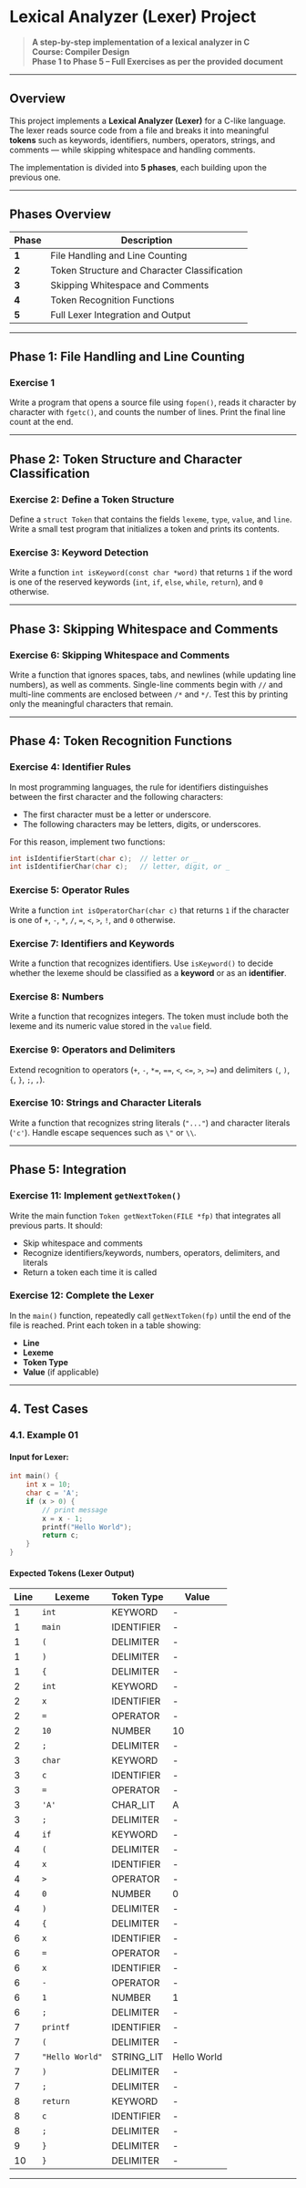 # Lexical Analyzer (Lexer) Project

> **A step-by-step implementation of a lexical analyzer in C**  
> **Course: Compiler Design**  
> **Phase 1 to Phase 5 – Full Exercises as per the provided document**

---

## Overview

This project implements a **Lexical Analyzer (Lexer)** for a C-like language. The lexer reads source code from a file and breaks it into meaningful **tokens** such as keywords, identifiers, numbers, operators, strings, and comments — while skipping whitespace and handling comments.

The implementation is divided into **5 phases**, each building upon the previous one.

---

## Phases Overview

| Phase | Description |
|------|-------------|
| **1** | File Handling and Line Counting |
| **2** | Token Structure and Character Classification |
| **3** | Skipping Whitespace and Comments |
| **4** | Token Recognition Functions |
| **5** | Full Lexer Integration and Output |

---

## Phase 1: File Handling and Line Counting

### Exercise 1
Write a program that opens a source file using `fopen()`, reads it character by character with `fgetc()`, and counts the number of lines. Print the final line count at the end.

---

## Phase 2: Token Structure and Character Classification

### Exercise 2: Define a Token Structure
Define a `struct Token` that contains the fields `lexeme`, `type`, `value`, and `line`. Write a small test program that initializes a token and prints its contents.

### Exercise 3: Keyword Detection
Write a function `int isKeyword(const char *word)` that returns `1` if the word is one of the reserved keywords (`int`, `if`, `else`, `while`, `return`), and `0` otherwise.

---

## Phase 3: Skipping Whitespace and Comments

### Exercise 6: Skipping Whitespace and Comments
Write a function that ignores spaces, tabs, and newlines (while updating line numbers), as well as comments. Single-line comments begin with `//` and multi-line comments are enclosed between `/*` and `*/`. Test this by printing only the meaningful characters that remain.

---

## Phase 4: Token Recognition Functions

### Exercise 4: Identifier Rules
In most programming languages, the rule for identifiers distinguishes between the first character and the following characters:
- The first character must be a letter or underscore.
- The following characters may be letters, digits, or underscores.

For this reason, implement two functions:
```c
int isIdentifierStart(char c);  // letter or _
int isIdentifierChar(char c);   // letter, digit, or _
```

### Exercise 5: Operator Rules
Write a function `int isOperatorChar(char c)` that returns `1` if the character is one of `+`, `-`, `*`, `/`, `=`, `<`, `>`, `!`, and `0` otherwise.

### Exercise 7: Identifiers and Keywords
Write a function that recognizes identifiers. Use `isKeyword()` to decide whether the lexeme should be classified as a **keyword** or as an **identifier**.

### Exercise 8: Numbers
Write a function that recognizes integers. The token must include both the lexeme and its numeric value stored in the `value` field.

### Exercise 9: Operators and Delimiters
Extend recognition to operators (`+`, `-`, `*=`, `==`, `<`, `<=`, `>`, `>=`) and delimiters `(`, `)`, `{`, `}`, `;`, `,`).

### Exercise 10: Strings and Character Literals
Write a function that recognizes string literals (`"..."`) and character literals (`'c'`). Handle escape sequences such as `\"` or `\\`.

---

## Phase 5: Integration

### Exercise 11: Implement `getNextToken()`
Write the main function `Token getNextToken(FILE *fp)` that integrates all previous parts. It should:
- Skip whitespace and comments
- Recognize identifiers/keywords, numbers, operators, delimiters, and literals
- Return a token each time it is called

### Exercise 12: Complete the Lexer
In the `main()` function, repeatedly call `getNextToken(fp)` until the end of the file is reached. Print each token in a table showing:
- **Line**
- **Lexeme**
- **Token Type**
- **Value** (if applicable)

---

## 4. Test Cases

### 4.1. Example 01

#### Input for Lexer:
```c
int main() {
    int x = 10;
    char c = 'A';
    if (x > 0) {
        // print message
        x = x - 1;
        printf("Hello World");
        return c;
    }
}
```

#### Expected Tokens (Lexer Output)

| Line | Lexeme       | Token Type  | Value     |
|------|--------------|-------------|-----------|
| 1    | `int`        | KEYWORD     | -         |
| 1    | `main`       | IDENTIFIER  | -         |
| 1    | `(`          | DELIMITER   | -         |
| 1    | `)`          | DELIMITER   | -         |
| 1    | `{`          | DELIMITER   | -         |
| 2    | `int`        | KEYWORD     | -         |
| 2    | `x`          | IDENTIFIER  | -         |
| 2    | `=`          | OPERATOR    | -         |
| 2    | `10`         | NUMBER      | 10        |
| 2    | `;`          | DELIMITER   | -         |
| 3    | `char`       | KEYWORD     | -         |
| 3    | `c`          | IDENTIFIER  | -         |
| 3    | `=`          | OPERATOR    | -         |
| 3    | `'A'`        | CHAR_LIT    | A         |
| 3    | `;`          | DELIMITER   | -         |
| 4    | `if`         | KEYWORD     | -         |
| 4    | `(`          | DELIMITER   | -         |
| 4    | `x`          | IDENTIFIER  | -         |
| 4    | `>`          | OPERATOR    | -         |
| 4    | `0`          | NUMBER      | 0         |
| 4    | `)`          | DELIMITER   | -         |
| 4    | `{`          | DELIMITER   | -         |
| 6    | `x`          | IDENTIFIER  | -         |
| 6    | `=`          | OPERATOR    | -         |
| 6    | `x`          | IDENTIFIER  | -         |
| 6    | `-`          | OPERATOR    | -         |
| 6    | `1`          | NUMBER      | 1         |
| 6    | `;`          | DELIMITER   | -         |
| 7    | `printf`     | IDENTIFIER  | -         |
| 7    | `(`          | DELIMITER   | -         |
| 7    | `"Hello World"` | STRING_LIT | Hello World |
| 7    | `)`          | DELIMITER   | -         |
| 7    | `;`          | DELIMITER   | -         |
| 8    | `return`     | KEYWORD     | -         |
| 8    | `c`          | IDENTIFIER  | -         |
| 8    | `;`          | DELIMITER   | -         |
| 9    | `}`          | DELIMITER   | -         |
| 10   | `}`          | DELIMITER   | -         |

---
